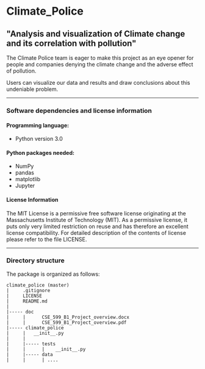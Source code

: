 # Climate_Police
## "Analysis and visualization of Climate change and its correlation with pollution"  

The Climate Police team is eager to make this project as an eye opener for people and companies denying the climate change and the adverse effect of pollution. 

Users can visualize our data and results and draw conclusions about this undeniable problem. 



----
### Software dependencies and license information 

#### Programming language:

- Python version 3.0 

#### Python packages needed:

- NumPy 
- pandas 
- matplotlib 
- Jupyter

#### License Information 

The MIT License is a permissive free software license originating at the Massachusetts Institute of Technology (MIT). As a permissive license, it puts only very limited restriction on reuse and has therefore an excellent license compatibility. For detailed description of the contents of license please refer to the file LICENSE. 


----
### Directory structure

The package is organized as follows:
```
climate_police (master)
|     .gitignore
|     LICENSE
|     README.md
|      
|----- doc
|     |      CSE_599_B1_Project_overview.docx
|     |      CSE_599_B1_Project_overview.pdf
|----- climate_police
|     |   __init__.py
|     |
|     |----- tests
|     |      |    __init__.py
|     |----- data
|     |      | ....
